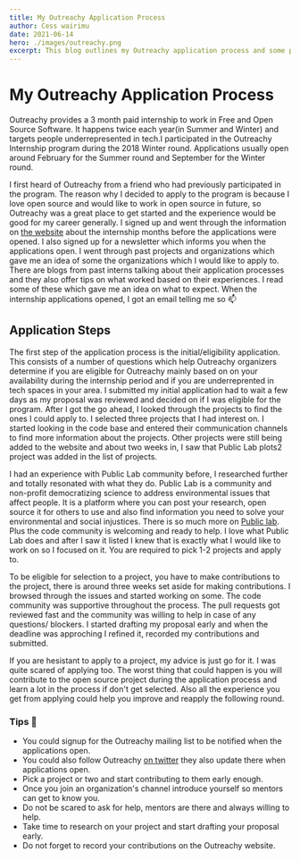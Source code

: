 ```yaml
---
title: My Outreachy Application Process
author: Cess wairimu
date: 2021-06-14
hero: ./images/outreachy.png
excerpt: This blog outlines my Outreachy application process and some personal advise about the same.
---
```


# My Outreachy Application Process

Outreachy provides a 3 month paid internship to work in Free and Open Source Software. It happens twice each year(in Summer and Winter) and targets people underrepresented in tech.I participated in the Outreachy Internship program during the 2018 Winter round. Applications usually open around February for the Summer round and September for the Winter round.

I first heard of Outreachy from a friend who had previously participated in the program. The reason why I decided to apply to  the program is because  I love open source and would like to work in open source in future, so Outreachy was a great place to get started and the experience would be good for my career generally. I signed up and went through the information on [the website](https://www.outreachy.org/) about the internship months before the applications were opened. I also signed up for a newsletter which informs you when the applications open. I went through past projects and organizations which gave me an idea of some the organizations which I would like to apply to. There are blogs from past interns talking about their application processes and they also offer tips on what worked based on their experiences. I read some of these which gave me an idea on what to expect. When the internship applications opened, I got an email telling me so :mailbox:

## Application Steps

The first step of the application process is the initial/eligibility application. This consists of a number of questions which help Outreachy organizers determine if you are eligible for Outreachy mainly based on on your availability during the internship period and if you are underreprented in tech spaces in your area.  I submitted my initial application had to wait a few days as my proposal was reviewed and decided on if I was eligible for the program. After I got the go ahead, I looked through the projects  to find the ones I could apply to. I selected three projects that I had interest on. I started looking in the code base and entered their communication channels to find more information about the projects. Other projects were still being added to the website and about two weeks in, I saw that Public Lab plots2 project was added in the list of projects.

I had an experience with Public Lab community before, I researched further and totally resonated with what they do. Public Lab is a community and non-profit democratizing science to address environmental issues that affect people. It is a platform where you can post your research, open source it for others to use and also find information you need to solve your environmental and social injustices. There is so much more on [Public lab](http://publiclab.org/). Plus the code community is welcoming and ready to help. I love what Public Lab does and after I saw it listed I knew that is exactly what I would like to work on so I focused on it. You are required to pick 1-2 projects and apply to.

To be eligible for selection to a project, you have to make contributions to the project, there is around three weeks set aside for making contributions. I browsed through the issues and started working on some. The code community was supportive throughout the process. The pull requests got reviewed fast and the community was willing to help in case of any questions/ blockers. I started drafting my proposal early and when the deadline was approching I refined it, recorded my contributions and submitted. 

If you are hesistant to apply to a project, my advice is just go for it. I was quite scared of applying too. The worst thing that could happen is you will contribute to the open source project during the application process and learn a lot in the process if don't get selected. Also all the experience you get from applying could help you improve and reapply the following round.

###  Tips :pencil:
- You could signup for the Outreachy mailing list to be notified when the applications open.
- You could also follow Outreachy [on twitter](https://twitter.com/outreachy) they also update there when applications open.
- Pick a project or two and start contributing to them early enough.
- Once you join an organization's channel introduce yourself so mentors can get to know you.
- Do not be scared to ask for help, mentors are there and always willing to help.
- Take time to research  on your project and start drafting your proposal early.
- Do not forget to record your contributions on the Outreachy website.
